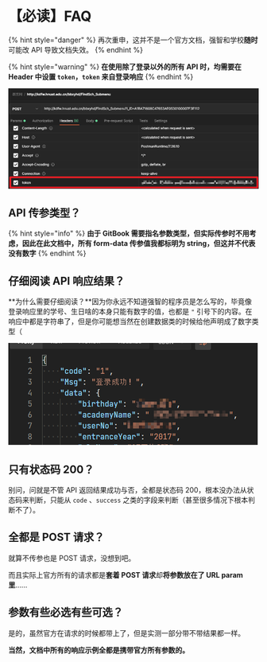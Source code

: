# 【必读】FAQ

{% hint style="danger" %}
再次重申，这并不是一个官方文档，强智和学校**随时**可能改 API 导致文档失效。
{% endhint %}

{% hint style="warning" %}
**在使用除了登录以外的所有 API 时，均需要在 Header 中设置 `token`，`token` 来自登录响应**
{% endhint %}

![&#xFF08;&#x6CE8;&#x610F;&#xFF1A;&#x8FD9;&#x5E76;&#x4E0D;&#x610F;&#x5473;&#x7740;&#x4F60;&#x4E0D;&#x7528;&#x643A;&#x5E26;&#x5176;&#x4ED6; Header &#x53C2;&#x6570;&#xFF09;](.gitbook/assets/image%20%284%29.png)

## API 传参类型？

{% hint style="info" %}
**由于 GitBook 需要指名参数类型，但实际传参时不用考虑，因此在此文档中，所有 form-data 传参值我都标明为 string，但这并不代表没有数字**
{% endhint %}

## 仔细阅读 API 响应结果？

**为什么需要仔细阅读？**因为你永远不知道强智的程序员是怎么写的，毕竟像登录响应里的学号、生日啥的本身只能有数字的值，也都是 `"` 引号下的内容。在响应中都是字符串了，但是你可能想当然在创建数据类的时候给他声明成了数字类型（

![](.gitbook/assets/image%20%283%29.png)

## 只有状态码 200？

别问，问就是不管 API 返回结果成功与否，全都是状态码 200，根本没办法从状态码来判断，只能从 `code` 、`success` 之类的字段来判断（甚至很多情况下根本判断不了）。

## 全都是 POST 请求？

就算不传参也是 POST 请求，没想到吧。

而且实际上官方所有的请求都是**套着 POST 请求**却**将参数放在了 URL param 里**……

## 参数有些必选有些可选？

是的，虽然官方在请求的时候都带上了，但是实测一部分带不带结果都一样。

**当然，文档中所有的响应示例全都是携带官方所有参数的。**

